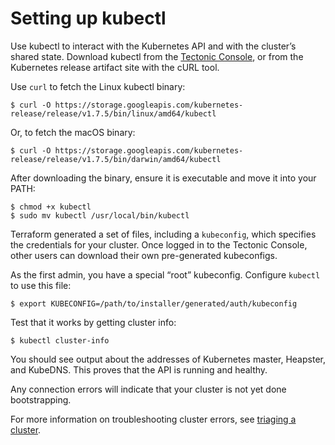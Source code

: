 # Setting up kubectl

Use kubectl to interact with the Kubernetes API and with the cluster’s shared state. Download kubectl from the [Tectonic Console][tectonic-kubectl], or from the Kubernetes release artifact site with the cURL tool.

Use `curl` to fetch the Linux kubectl binary:

```
$ curl -O https://storage.googleapis.com/kubernetes-release/release/v1.7.5/bin/linux/amd64/kubectl
```

Or, to fetch the macOS binary:

```
$ curl -O https://storage.googleapis.com/kubernetes-release/release/v1.7.5/bin/darwin/amd64/kubectl
```

After downloading the binary, ensure it is executable and move it into your PATH:

```
$ chmod +x kubectl
$ sudo mv kubectl /usr/local/bin/kubectl
```

Terraform generated a set of files, including a `kubeconfig`, which specifies the credentials for your cluster. Once logged in to the Tectonic Console, other users can download their own pre-generated kubeconfigs.

As the first admin, you have a special “root” kubeconfig. Configure `kubectl` to use this file:

```
$ export KUBECONFIG=/path/to/installer/generated/auth/kubeconfig
```

Test that it works by getting cluster info:

```
$ kubectl cluster-info
```

You should see output about the addresses of Kubernetes master, Heapster, and KubeDNS. This proves that the API is running and healthy.

Any connection errors will indicate that your cluster is not yet done bootstrapping.

For more information on troubleshooting cluster errors, see [triaging a cluster][triaging-cluster].


[triaging-cluster]: https://coreos.com/tectonic/docs/latest/troubleshooting/troubleshooting.html
[tectonic-kubectl]: https://coreos.com/tectonic/docs/latest/tutorials/aws/first-app.html#configuring-credentials
